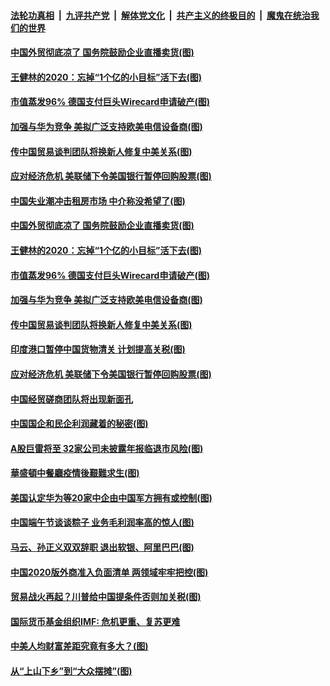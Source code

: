 

####  [法轮功真相](../../../../basic/blob/master/README.md?t=06271202) &nbsp;|&nbsp; [九评共产党](../../../../9ping.md/blob/master/README.md?t=06271202) &nbsp;|&nbsp; [解体党文化](../../../../jtdwh.md/blob/master/README.md?t=06271202)  &nbsp;|&nbsp; [共产主义的终极目的](../../../../gczydzjmd.md/blob/master/README.md?t=06271202) &nbsp;|&nbsp; [魔鬼在统治我们的世界](../../../../mgztzwmdsj.md/blob/master/README.md?t=06271202) 

#### [中国外贸彻底凉了 国务院鼓励企业直播卖货(图)](../pages/p5/937813.md?t=06271202) 

#### [王健林的2020：忘掉“1个亿的小目标”活下去(图)](../pages/p5/937834.md?t=06271202) 

#### [市值蒸发96% 德国支付巨头Wirecard申请破产(图)](../pages/p5/937805.md?t=06271202) 

#### [加强与华为竞争 美拟广泛支持欧美电信设备商(图)](../pages/p5/937802.md?t=06271202) 

#### [传中国贸易谈判团队将换新人修复中美关系(图)](../pages/p5/937793.md?t=06271202) 

#### [应对经济危机 美联储下令美国银行暂停回购股票(图)](../pages/p5/937760.md?t=06271202) 

#### [中国失业潮冲击租房市场 中介称没希望了(图)](../pages/p5/937808.md?t=06271202) 

#### [中国外贸彻底凉了 国务院鼓励企业直播卖货(图)](../pages/p5/937813.md?t=06271202) 

#### [王健林的2020：忘掉“1个亿的小目标”活下去(图)](../pages/p5/937834.md?t=06271202) 

#### [市值蒸发96% 德国支付巨头Wirecard申请破产(图)](../pages/p5/937805.md?t=06271202) 

#### [加强与华为竞争 美拟广泛支持欧美电信设备商(图)](../pages/p5/937802.md?t=06271202) 

#### [传中国贸易谈判团队将换新人修复中美关系(图)](../pages/p5/937793.md?t=06271202) 

#### [印度港口暂停中国货物清关 计划提高关税(图)](../pages/p5/937779.md?t=06271202) 

#### [应对经济危机 美联储下令美国银行暂停回购股票(图)](../pages/p5/937760.md?t=06271202) 

#### [中国经贸磋商团队将出现新面孔](../pages/p5/937736.md?t=06271202) 

#### [中国国企和民企利润藏着的秘密(图)](../pages/p5/937711.md?t=06271202) 

#### [A股巨雷将至 32家公司未披露年报临退市风险(图)](../pages/p5/937727.md?t=06271202) 

#### [華盛頓中餐廳疫情後艱難求生(图)](../pages/p5/937726.md?t=06271202) 

#### [美国认定华为等20家中企由中国军方拥有或控制(图)](../pages/p5/937724.md?t=06271202) 

#### [中国端午节谈谈粽子 业务毛利润率高的惊人(图)](../pages/p5/937695.md?t=06271202) 

#### [马云、孙正义双双辞职 退出软银、阿里巴巴(图)](../pages/p5/937690.md?t=06271202) 

#### [中国2020版外商准入负面清单 两领域牢牢把控(图)](../pages/p5/937687.md?t=06271202) 

#### [贸易战火再起？川普给中国提条件否则加关税(图)](../pages/p5/937682.md?t=06271202) 

#### [国际货币基金组织IMF: 危机更重、复苏更难](../pages/p5/937676.md?t=06271202) 

#### [中美人均财富差距究竟有多大？(图)](../pages/p5/937633.md?t=06271202) 

#### [从“上山下乡”到“大众摆摊”(图)](../pages/p5/937620.md?t=06271202) 

